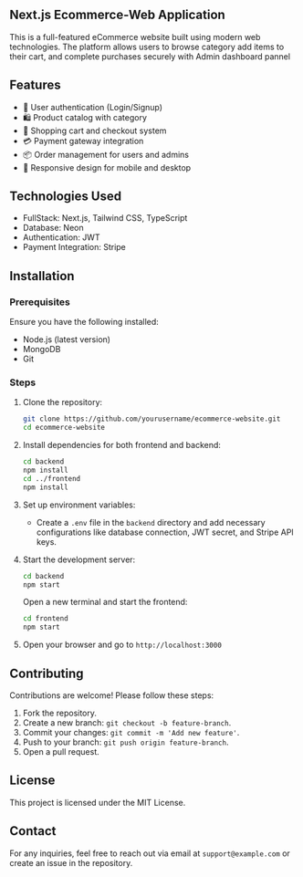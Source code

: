 ## Next.js Ecommerce-Web Application

This is a full-featured eCommerce website built using modern web technologies. The platform allows users to browse category add items to their cart, and complete purchases securely with Admin dashboard pannel



## Features
- 🔐 User authentication (Login/Signup)
- 🛍️ Product catalog with category
- 🛒 Shopping cart and checkout system
- 💳 Payment gateway integration
- 📦 Order management for users and admins
- 📱 Responsive design for mobile and desktop

## Technologies Used
- FullStack: Next.js,  Tailwind CSS, TypeScript
- Database: Neon
- Authentication: JWT
- Payment Integration: Stripe

## Installation

### Prerequisites
Ensure you have the following installed:
- Node.js (latest version)
- MongoDB
- Git

### Steps
1. Clone the repository:
   ```bash
   git clone https://github.com/yourusername/ecommerce-website.git
   cd ecommerce-website
   ```
2. Install dependencies for both frontend and backend:
   ```bash
   cd backend
   npm install
   cd ../frontend
   npm install
   ```
3. Set up environment variables:
   - Create a `.env` file in the `backend` directory and add necessary configurations like database connection, JWT secret, and Stripe API keys.

4. Start the development server:
   ```bash
   cd backend
   npm start
   ```
   Open a new terminal and start the frontend:
   ```bash
   cd frontend
   npm start
   ```

5. Open your browser and go to `http://localhost:3000`

## Contributing
Contributions are welcome! Please follow these steps:
1. Fork the repository.
2. Create a new branch: `git checkout -b feature-branch`.
3. Commit your changes: `git commit -m 'Add new feature'`.
4. Push to your branch: `git push origin feature-branch`.
5. Open a pull request.

## License
This project is licensed under the MIT License.

## Contact
For any inquiries, feel free to reach out via email at `support@example.com` or create an issue in the repository.

